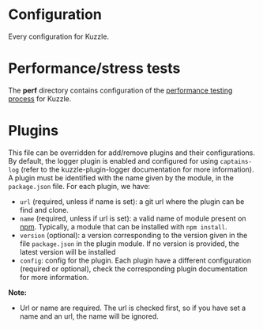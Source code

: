 # Configuration

Every configuration for Kuzzle.


# Performance/stress tests

The <b>perf</b> directory contains configuration of the [performance testing process](./perf/README.md) for Kuzzle.

# Plugins

This file can be overridden for add/remove plugins and their configurations. By default, the logger plugin is enabled and configured for using `captains-log` (refer to the kuzzle-plugin-logger documentation for more information).  
A plugin must be identified with the name given by the module, in the `package.json` file. For each plugin, we have:

* `url` (required, unless if name is set): a git url where the plugin can be find and clone.
* `name` (required, unless if url is set): a valid name of module present on [npm](https://www.npmjs.com/). Typically, a module that can be installed with `npm install`.
* `version` (optional): a version corresponding to the version given in the file `package.json` in the plugin module. If no version is provided, the latest version will be installed
* `config`: config for the plugin. Each plugin have a different configuration (required or optional), check the corresponding plugin documentation for more information.

**Note:** 
* Url or name are required. The url is checked first, so if you have set a name and an url, the name will be ignored.

